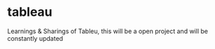 # tableau
Learnings &amp; Sharings of Tableu, this will be a open project and will be constantly updated 
